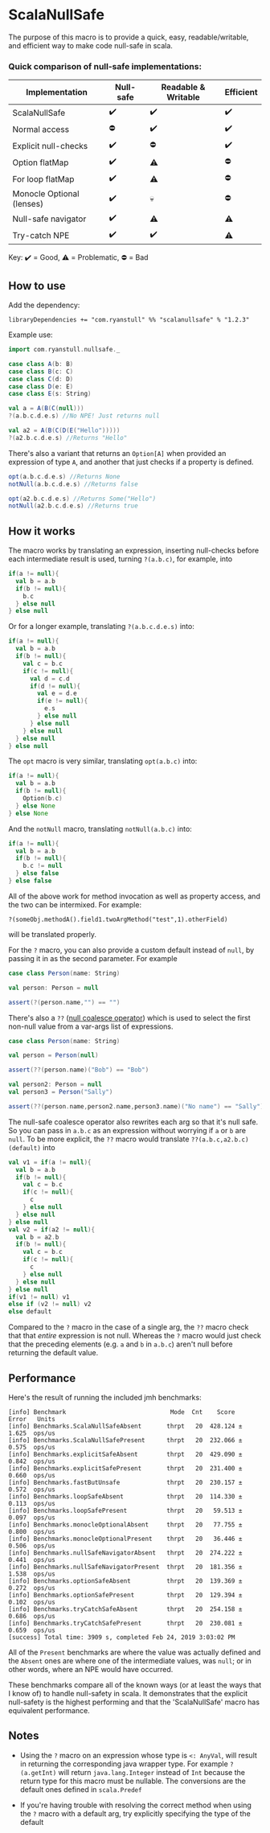 # ScalaNullSafe

The purpose of this macro is to provide a quick, easy, readable/writable, and efficient way to make code null-safe in scala.

### Quick comparison of null-safe implementations:

| Implementation      	| Null-safe 	| Readable & Writable | Efficient 	|
|----------------------	|-----------	|-------------------	|-----------	|
| ScalaNullSafe        	| ✔️         	| ✔️                 	| ✔️         	|
| Normal access        	| ⛔         	| ✔️                 	| ✔️         	|
| Explicit null-checks 	| ✔️         	| ⛔                 	| ✔️         	|
| Option flatMap       	| ✔️         	| ⚠️                 	| ⛔         	|
| For loop flatMap     	| ✔️         	| ⚠️                 	| ⛔         	|
| Monocle Optional (lenses)| ✔️         	| 💀	                  | ⛔         	|
| Null-safe navigator  	| ✔️         	| ⚠️                 	| ⚠️         	|
| Try-catch NPE        	| ✔️         	| ✔️                 	| ⚠️         	|

Key: ✔️ = Good, ⚠️ = Problematic, ⛔ = Bad

## How to use

Add the dependency:

`libraryDependencies += "com.ryanstull" %% "scalanullsafe" % "1.2.3"`

Example use:

```scala
import com.ryanstull.nullsafe._

case class A(b: B)
case class B(c: C)
case class C(d: D)
case class D(e: E)
case class E(s: String)

val a = A(B(C(null)))
?(a.b.c.d.e.s) //No NPE! Just returns null

val a2 = A(B(C(D(E("Hello")))))
?(a2.b.c.d.e.s) //Returns "Hello"
```

There's also a variant that returns an `Option[A]` when provided an expression of type `A`,
and another that just checks if a property is defined.

```scala
opt(a.b.c.d.e.s) //Returns None
notNull(a.b.c.d.e.s) //Returns false

opt(a2.b.c.d.e.s) //Returns Some("Hello")
notNull(a2.b.c.d.e.s) //Returns true
```

## How it works

The macro works by translating an expression, inserting null-checks before each intermediate result is used, turning
`?(a.b.c)`, for example, into

```scala
if(a != null){
  val b = a.b
  if(b != null){
    b.c
  } else null
} else null
```

Or for a longer example, translating `?(a.b.c.d.e.s)` into:

```scala
if(a != null){
  val b = a.b
  if(b != null){
    val c = b.c
    if(c != null){
      val d = c.d
      if(d != null){
        val e = d.e
        if(e != null){
          e.s
        } else null
      } else null
    } else null
  } else null
} else null
```

The `opt` macro is very similar, translating `opt(a.b.c)` into:

```scala
if(a != null){
  val b = a.b
  if(b != null){
    Option(b.c)
  } else None
} else None
```

And the `notNull` macro, translating `notNull(a.b.c)` into:

```scala
if(a != null){
  val b = a.b
  if(b != null){
    b.c != null
  } else false
} else false
```

All of the above work for method invocation as well as property access, and the two can be intermixed. For example: 

`?(someObj.methodA().field1.twoArgMethod("test",1).otherField)`
 
 will be translated properly.
 
For the `?` macro, you can also provide a custom default instead of `null`, by passing it in as the second
parameter.  For example

```scala
case class Person(name: String)

val person: Person = null

assert(?(person.name,"") == "")
```

There's also a `??` ([null coalesce operator](https://en.wikipedia.org/wiki/Null_coalescing_operator)) which is used to select the first non-null value from a var-args list of expressions.

```scala
case class Person(name: String)

val person = Person(null)

assert(??(person.name)("Bob") == "Bob")

val person2: Person = null
val person3 = Person("Sally")

assert(??(person.name,person2.name,person3.name)("No name") == "Sally")
```

The null-safe coalesce operator also rewrites each arg so that it's null safe.  So you can pass in `a.b.c` as an expression
without worrying if `a` or `b` are `null`. To be more explicit, the `??` macro would translate `??(a.b.c,a2.b.c)(default)` into

```scala
val v1 = if(a != null){
  val b = a.b
  if(b != null){
    val c = b.c
    if(c != null){
      c
    } else null
  } else null
} else null
val v2 = if(a2 != null){
  val b = a2.b
  if(b != null){
    val c = b.c
    if(c != null){
      c
    } else null
  } else null
} else null
if(v1 != null) v1
else if (v2 != null) v2
else default
```

Compared to the `?` macro in the case of a single arg, the `??` macro check that that _entire_ expression is not null. Whereas
the `?` macro would just check that the preceding elements (e.g. `a` and `b` in `a.b.c`) aren't null before returning the default value.

## Performance

Here's the result of running the included jmh benchmarks:
```
[info] Benchmark                             Mode  Cnt    Score   Error   Units
[info] Benchmarks.ScalaNullSafeAbsent       thrpt   20  428.124 ± 1.625  ops/us
[info] Benchmarks.ScalaNullSafePresent      thrpt   20  232.066 ± 0.575  ops/us
[info] Benchmarks.explicitSafeAbsent        thrpt   20  429.090 ± 0.842  ops/us
[info] Benchmarks.explicitSafePresent       thrpt   20  231.400 ± 0.660  ops/us
[info] Benchmarks.fastButUnsafe             thrpt   20  230.157 ± 0.572  ops/us
[info] Benchmarks.loopSafeAbsent            thrpt   20  114.330 ± 0.113  ops/us
[info] Benchmarks.loopSafePresent           thrpt   20   59.513 ± 0.097  ops/us
[info] Benchmarks.monocleOptionalAbsent     thrpt   20   77.755 ± 0.800  ops/us
[info] Benchmarks.monocleOptionalPresent    thrpt   20   36.446 ± 0.506  ops/us
[info] Benchmarks.nullSafeNavigatorAbsent   thrpt   20  274.222 ± 0.441  ops/us
[info] Benchmarks.nullSafeNavigatorPresent  thrpt   20  181.356 ± 1.538  ops/us
[info] Benchmarks.optionSafeAbsent          thrpt   20  139.369 ± 0.272  ops/us
[info] Benchmarks.optionSafePresent         thrpt   20  129.394 ± 0.102  ops/us
[info] Benchmarks.tryCatchSafeAbsent        thrpt   20  254.158 ± 0.686  ops/us
[info] Benchmarks.tryCatchSafePresent       thrpt   20  230.081 ± 0.659  ops/us
[success] Total time: 3909 s, completed Feb 24, 2019 3:03:02 PM
```

All of the `Present` benchmarks are where the value was actually defined and the `Absent`
ones are where one of the intermediate values, was `null`; or in other words, where an NPE would have occurred.

These benchmarks compare all of the known ways (or at least the ways that I know of) to handle null-safety in scala.  It demonstrates 
that the explicit null-safety is the highest performing and that the 'ScalaNullSafe' macro has 
equivalent performance.

## Notes

* Using the `?` macro on an expression whose type is `<: AnyVal`, will result in returning the corresponding java wrapper
type.  For example `?(a.getInt)` will return `java.lang.Integer` instead of `Int` because the return type for this macro must
be nullable.  The conversions are the default ones defined in `scala.Predef`

* If you're having trouble with resolving the correct method when using the `?` macro with a default arg, try explicitly
specifying the type of the default
